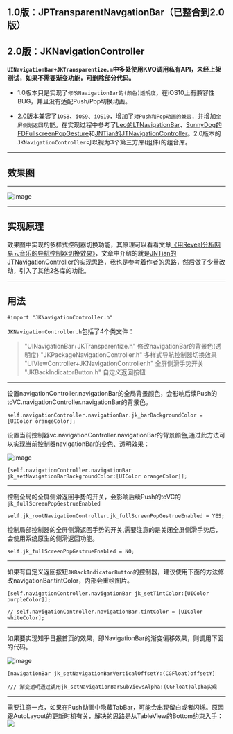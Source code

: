 ## 1.0版：JPTransparentNavgationBar（已整合到2.0版） ##
## 2.0版：JKNavigationController ##


**`UINavigationBar+JKTransparentize.m`中多处使用KVO调用私有API，未经上架测试，如果不需要渐变功能，可删除部分代码。**



* 1.0版本只是实现了`修改NavigationBar的(颜色)透明度`，在iOS10上有兼容性BUG，并且没有适配Push/Pop切换动画。

* 2.0版本兼容了`iOS8`、`iOS9`、`iOS10`，增加了`对Push和Pop动画的兼容`，并增加`全屏侧划返回`功能。在实现过程中参考了[Leo的LTNavigationBar](https://github.com/ltebean/LTNavigationBar)、[SunnyDog的FDFullscreenPopGesture](https://github.com/forkingdog/FDFullscreenPopGesture)和[JNTian的JTNavigationController](https://github.com/JNTian/JTNavigationController#jtnavigationcontroller)。2.0版本的`JKNavigationController`可以视为3个第三方库(组件)的组合库。

---

## 效果图 ##

----

![image](https://github.com/XiFengLang/JPTransparentNavgationBar/raw/master/NavigationBarGif.gif)

---


## 实现原理 ##

效果图中实现的多样式控制器切换功能，其原理可以看看文章[《用Reveal分析网易云音乐的导航控制器切换效果》](http://jerrytian.com/2016/01/07/用Reveal分析网易云音乐的导航控制器切换效果/)，文章中介绍的就是[JNTian的JTNavigationController](https://github.com/JNTian/JTNavigationController#jtnavigationcontroller)的实现思路，我也是参考着作者的思路，然后做了少量改动，引入了其他2各库的功能。

---

## 用法  ##


```Object-c
#import "JKNavigationController.h"
```

`JKNavigationController.h`包括了4个类文件：
> "UINavigationBar+JKTransparentize.h" 修改navigationBar的背景色(透明度)
> "JKPackageNavigationController.h" 多样式导航控制器切换效果
> "UIViewController+JKNavigationController.h" 全屏侧滑手势开关
> "JKBackIndicatorButton.h" 自定义返回按钮

---

设置navigationController.navigationBar的全局背景颜色，会影响后续Push的toVC.navigationController.navigationBar的背景色。
```Object-C
self.navigationController.navigationBar.jk_barBackgroundColor = [UIColor orangeColor];
```

设置当前控制器vc.navigationController.navigationBar的背景颜色,通过此方法可以实现当前控制器navigationBar的变色、透明效果：

![image](https://github.com/XiFengLang/JKNavigationController/blob/master/NavigationBarGif_1.gif)

```Object-C
[self.navigationController.navigationBar jk_setNavigationBarBackgroundColor:[UIColor orangeColor]];
```

---

控制全局的全屏侧滑返回手势的开关，会影响后续Push的toVC的`jk_fullScreenPopGestrueEnabled`
```Object-C
self.jk_rootNavigationController.jk_fullScreenPopGestrueEnabled = YES;
```

控制局部控制器的全屏侧滑返回手势的开关,需要注意的是关闭全屏侧滑手势后，会使用系统原生的侧滑返回功能。
```Object-C
self.jk_fullScreenPopGestrueEnabled = NO;
```

---

如果有自定义返回按钮`JKBackIndicatorButton`的控制器，建议使用下面的方法修改navigationBar.tintColor，内部会重绘图片。
```Object-C
[self.navigationController.navigationBar jk_setTintColor:[UIColor purpleColor]];

// self.navigationController.navigationBar.tintColor = [UIColor whiteColor];
```

--- 

如果要实现知乎日报首页的效果，即NavigationBar的渐变偏移效果，则调用下面的代码。

![image](https://github.com/XiFengLang/JKNavigationController/blob/master/NavigationBarGif_2.gif)

```Object-C
[navigationBar jk_setNavigationBarVerticalOffsetY:(CGFloat)offsetY]

/// 渐变透明通过调用jk_setNavigationBarSubViewsAlpha:(CGFloat)alpha实现
```

---

需要注意一点，如果在Push动画中隐藏TabBar，可能会出现留白或者闪烁。原因跟AutoLayout的更新时机有关，解决的思路是从TableView的Bottom约束入手：![](https://github.com/XiFengLang/JKNavigationController/blob/master/TableView和TabBar的约束.png)
